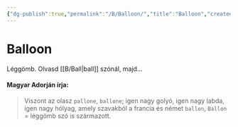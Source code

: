 ```yaml
---
{"dg-publish":true,"permalink":"/B/Balloon/","title":"Balloon","created":"2023-11-09T04:37","updated":"2024-10-23T20:13"}
---
```



# Balloon

Léggömb. Olvasd [[B/Ball\|ball]] szónál, majd...

#### Magyar Adorján írja:

> Viszont az olasz `pallone`, `ballone`; igen nagy golyó, igen nagy labda, igen nagy hólyag, amely szavakból a francia és német `ballon`, `Ballon` = léggömb szó is származott.  